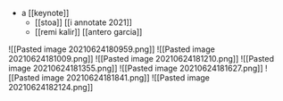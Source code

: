 - a [[keynote]]
	- [[stoa]] [[i annotate 2021]]
	- [[remi kalir]] [[antero garcia]]

![[Pasted image 20210624180959.png]]
![[Pasted image 20210624181009.png]]
![[Pasted image 20210624181210.png]]
![[Pasted image 20210624181355.png]]
![[Pasted image 20210624181627.png]]
![[Pasted image 20210624181841.png]]
![[Pasted image 20210624182124.png]]